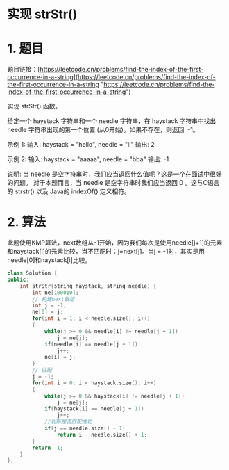 # 实现 strStr()

# 1. 题目

题目链接：[https://leetcode.cn/problems/find-the-index-of-the-first-occurrence-in-a-string](https://leetcode.cn/problems/find-the-index-of-the-first-occurrence-in-a-string "https://leetcode.cn/problems/find-the-index-of-the-first-occurrence-in-a-string")

实现 strStr() 函数。

给定一个 haystack 字符串和一个 needle 字符串，在 haystack 字符串中找出 needle 字符串出现的第一个位置 (从0开始)。如果不存在，则返回  -1。

示例 1: 输入: haystack = "hello", needle = "ll" 输出: 2

示例 2: 输入: haystack = "aaaaa", needle = "bba" 输出: -1

说明: 当 needle 是空字符串时，我们应当返回什么值呢？这是一个在面试中很好的问题。 对于本题而言，当 needle 是空字符串时我们应当返回 0 。这与C语言的 strstr() 以及 Java的 indexOf() 定义相符。

# 2. 算法

此题使用KMP算法，next数组从-1开始，因为我们每次是使用needle\[j+1]的元素和naystack\[i]的元素比较，当不匹配时：j=next\[j]。当j = -1时，其实是用needle\[0]和naystack\[i]比较。

```c++
class Solution {
public:
    int strStr(string haystack, string needle) {
        int ne[100010];
        // 构建next数组
        int j = -1;
        ne[0] = j;
        for(int i = 1; i < needle.size(); i++)
        {
            while(j >= 0 && needle[i] != needle[j + 1])
                j = ne[j];
            if(needle[i] == needle[j + 1])
                j++;
            ne[i] = j;
        }
        // 匹配
        j = -1;
        for(int i = 0; i < haystack.size(); i++)
        {
            while(j >= 0 && haystack[i] != needle[j + 1])
                j = ne[j];
            if(haystack[i] == needle[j + 1])
                j++;
            //判断是否匹配成功
            if(j == needle.size() - 1)
                return i - needle.size() + 1;
        }
        return -1;
    }
};
```
